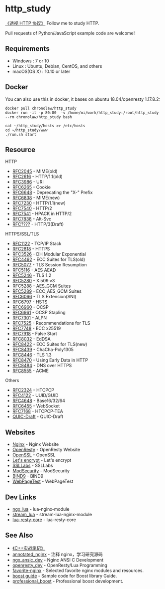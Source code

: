 # http_study

[《透视 HTTP 协议》](https://time.geekbang.org/column/intro/189) Follow me to study HTTP.

Pull requests of Python/JavaScript example code are welcome!

## Requirements

- Windows : 7 or 10
- Linux : Ubuntu, Debian, CentOS, and others
- macOS(OS X) : 10.10 or later

## Docker

You can also use this in docker, it bases on ubuntu 18.04/openresty 1.17.8.2:

```docker
docker pull chronolaw/http_study
docker run -it -p 80:80  -v /home/mi/work/http_study:/root/http_study --rm chronolaw/http_study bash

cat ~/http_study/hosts >> /etc/hosts
cd ~/http_study/www
./run.sh start
```

## Resource

HTTP

- [RFC2045](https://tools.ietf.org/html/rfc2045) - MIME(old)
- [RFC2616](https://tools.ietf.org/html/rfc2616) - HTTP/1.1(old)
- [RFC3986](https://tools.ietf.org/html/rfc3986) - URI
- [RFC6265](https://tools.ietf.org/html/rfc6265) - Cookie
- [RFC6648](https://tools.ietf.org/html/rfc6648) - Deprecating the "X-" Prefix
- [RFC6838](https://tools.ietf.org/html/rfc6838) - MIME(new)
- [RFC7230](https://tools.ietf.org/html/rfc7230) - HTTP/1.1(new)
- [RFC7540](https://tools.ietf.org/html/rfc7540) - HTTP/2
- [RFC7541](https://tools.ietf.org/html/rfc7541) - HPACK in HTTP/2
- [RFC7838](https://tools.ietf.org/html/rfc7838) - Alt-Svc
- [RFC????](https://tools.ietf.org/html/draft-ietf-quic-http) - HTTP/3(Draft)

HTTPS/SSL/TLS

- [RFC1122](https://tools.ietf.org/html/rfc1122) - TCP/IP Stack
- [RFC2818](https://tools.ietf.org/html/rfc2818) - HTTPS
- [RFC3526](https://tools.ietf.org/html/rfc3526) - DH Modular Exponential
- [RFC4492](https://tools.ietf.org/html/rfc4492) - ECC Suites for TLS(old)
- [RFC5077](https://tools.ietf.org/html/rfc5077) - TLS Session Resumption
- [RFC5116](https://tools.ietf.org/html/rfc5116) - AES AEAD
- [RFC5246](https://tools.ietf.org/html/rfc5246) - TLS 1.2
- [RFC5280](https://tools.ietf.org/html/rfc5280) - X.509 v3
- [RFC5288](https://tools.ietf.org/html/rfc5288) - AES_GCM Suites
- [RFC5289](https://tools.ietf.org/html/rfc5289) - ECC_AES_GCM Suites
- [RFC6066](https://tools.ietf.org/html/rfc6066) - TLS Extension(SNI)
- [RFC6797](https://tools.ietf.org/html/rfc6797) - HSTS
- [RFC6960](https://tools.ietf.org/html/rfc6960) - OCSP
- [RFC6961](https://tools.ietf.org/html/rfc6961) - OCSP Stapling
- [RFC7301](https://tools.ietf.org/html/rfc7301) - ALPN
- [RFC7525](https://tools.ietf.org/html/rfc7525) - Recommendations for TLS
- [RFC7748](https://tools.ietf.org/html/rfc7748) - ECC x25519
- [RFC7918](https://tools.ietf.org/html/rfc7918) - False Start
- [RFC8032](https://tools.ietf.org/html/rfc8032) - EdDSA
- [RFC8422](https://tools.ietf.org/html/rfc8422) - ECC Suites for TLS(new)
- [RFC8439](https://tools.ietf.org/html/rfc8439) - ChaCha-Poly1305
- [RFC8446](https://tools.ietf.org/html/rfc8446) - TLS 1.3
- [RFC8470](https://tools.ietf.org/html/rfc8470) - Using Early Data in HTTP
- [RFC8484](https://tools.ietf.org/html/rfc8484) - DNS over HTTPS
- [RFC8555](https://tools.ietf.org/html/rfc8555) - ACME

Others

- [RFC2324](https://tools.ietf.org/html/rfc2324) - HTCPCP
- [RFC4122](https://tools.ietf.org/html/rfc4122) - UUID/GUID
- [RFC4648](https://tools.ietf.org/html/rfc4648) - Base16/32/64
- [RFC6455](https://tools.ietf.org/html/rfc6455) - WebSocket
- [RFC7168](https://tools.ietf.org/html/rfc7168) - HTCPCP-TEA
- [QUIC-Draft](https://quicwg.org/) - QUIC-Draft

## Websites

- [Nginx](http://nginx.org/) - Nginx Website
- [OpenResty](http://openresty.org/) - OpenResty Website
- [OpenSSL](https://www.openssl.org/) - OpenSSL
- [Let's encrypt](https://letsencrypt.org/) - Let's encrypt
- [SSLLabs](https://www.ssllabs.com/) - SSLLabs
- [ModSecurity](http://modsecurity.org/) - ModSecurity
- [BIND9](https://www.isc.org/bind/) - BIND9
- [WebPageTest](https://www.webpagetest.org/) - WebPageTest

## Dev Links

- [ngx_lua](https://github.com/openresty/lua-nginx-module) - lua-nginx-module
- [stream_lua](https://github.com/openresty/stream-lua-nginx-module) - stream-lua-nginx-module
- [lua-resty-core](https://github.com/openresty/lua-resty-core) - lua-resty-core

## See Also

- [《C++实战笔记》](https://time.geekbang.org/column/intro/309)
- [annotated_nginx](https://github.com/chronolaw/annotated_nginx) - 注释 nginx，学习研究源码
- [ngx_ansic_dev](https://github.com/chronolaw/ngx_ansic_dev) - Nginc ANSI C Development
- [openresty_dev](https://github.com/chronolaw/openresty_dev) - OpenResty/Lua Programming
- [favorite-nginx](https://github.com/chronolaw/favorite-nginx) - Selected favorite nginx modules and resources.
- [boost guide](https://github.com/chronolaw/boost_guide.git) - Sample code for Boost library Guide.
- [professional_boost](https://github.com/chronolaw/professional_boost.git) - Professional boost development.
